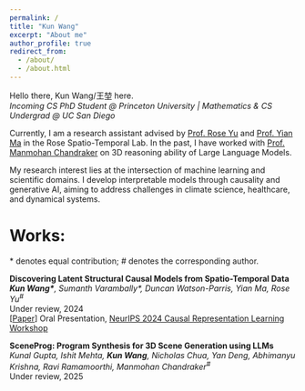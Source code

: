 ```yaml
---
permalink: /
title: "Kun Wang"
excerpt: "About me"
author_profile: true
redirect_from: 
  - /about/
  - /about.html
---
```


Hello there, Kun Wang/王堃 here.\
*Incoming CS PhD Student @ Princeton University | Mathematics & CS Undergrad @ UC San Diego*

Currently, I am a research assistant advised by [Prof. Rose Yu](https://roseyu.com/) and [Prof. Yian Ma](https://sites.google.com/view/yianma/home) in the Rose Spatio-Temporal Lab. In the past, I have worked with [Prof. Manmohan Chandraker](https://cseweb.ucsd.edu/~mkchandraker/) on 3D reasoning ability of Large Language Models. 

My research interest lies at the intersection of machine learning and scientific domains. I develop interpretable models through causality and generative AI, aiming to address challenges in climate science, healthcare, and dynamical systems.  

Works:
======
\* denotes equal contribution; # denotes the corresponding author.

**Discovering Latent Structural Causal Models from Spatio-Temporal Data**\
***Kun Wang\***, Sumanth Varambally\*, Duncan Watson-Parris, Yian Ma, Rose Yu<sup>#</sup>*\
Under review, 2024\
\[[Paper](https://arxiv.org/abs/2411.05331)\] Oral Presentation, [NeurIPS 2024 Causal Representation Learning Workshop](https://crl-community.github.io/neurips24)

**SceneProg: Program Synthesis for 3D Scene Generation using 
LLMs**\
*Kunal Gupta, Ishit Mehta, **Kun Wang**, Nicholas Chua, Yan Deng, Abhimanyu Krishna, Ravi Ramamoorthi, Manmohan Chandraker<sup>#</sup>*\
Under review, 2025

